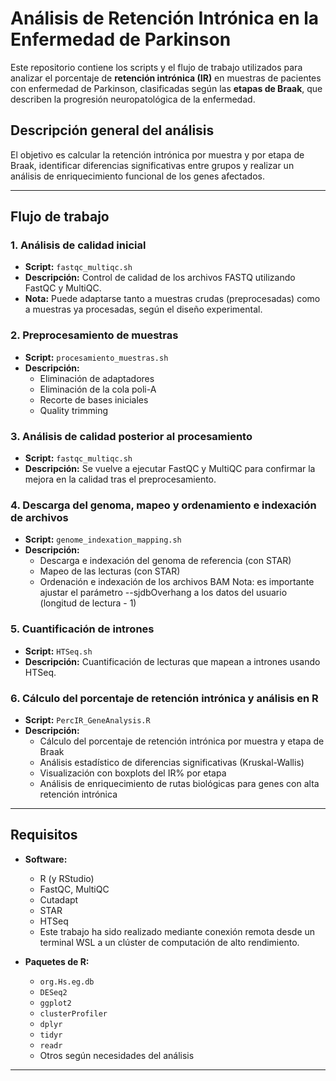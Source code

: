 # Análisis de Retención Intrónica en la Enfermedad de Parkinson

Este repositorio contiene los scripts y el flujo de trabajo utilizados para analizar el porcentaje de **retención intrónica (IR)** en muestras de pacientes con enfermedad de Parkinson, clasificadas según las **etapas de Braak**, que describen la progresión neuropatológica de la enfermedad.

## Descripción general del análisis

El objetivo es calcular la retención intrónica por muestra y por etapa de Braak, identificar diferencias significativas entre grupos y realizar un análisis de enriquecimiento funcional de los genes afectados.

---

##  Flujo de trabajo

### 1. Análisis de calidad inicial

- **Script:** `fastqc_multiqc.sh`
- **Descripción:** Control de calidad de los archivos FASTQ utilizando FastQC y MultiQC.
- **Nota:** Puede adaptarse tanto a muestras crudas (preprocesadas) como a muestras ya procesadas, según el diseño experimental.

### 2. Preprocesamiento de muestras

- **Script:** `procesamiento_muestras.sh`
- **Descripción:**
  - Eliminación de adaptadores
  - Eliminación de la cola poli-A
  - Recorte de bases iniciales
  - Quality trimming

### 3. Análisis de calidad posterior al procesamiento

- **Script:** `fastqc_multiqc.sh`
- **Descripción:** Se vuelve a ejecutar FastQC y MultiQC para confirmar la mejora en la calidad tras el preprocesamiento.

### 4. Descarga del genoma, mapeo y ordenamiento e indexación de archivos 

- **Script:** `genome_indexation_mapping.sh`
- **Descripción:**
  - Descarga e indexación del genoma de referencia (con STAR)
  - Mapeo de las lecturas (con STAR)
  - Ordenación e indexación de los archivos BAM
Nota: es importante ajustar el parámetro --sjdbOverhang a los datos del usuario (longitud de lectura - 1)

### 5. Cuantificación de intrones

- **Script:** `HTSeq.sh`
- **Descripción:** Cuantificación de lecturas que mapean a intrones usando HTSeq.

### 6. Cálculo del porcentaje de retención intrónica y análisis en R

- **Script:** `PercIR_GeneAnalysis.R`
- **Descripción:**
  - Cálculo del porcentaje de retención intrónica por muestra y etapa de Braak
  - Análisis estadístico de diferencias significativas (Kruskal-Wallis)
  - Visualización con boxplots del IR% por etapa
  - Análisis de enriquecimiento de rutas biológicas para genes con alta retención intrónica

---

##  Requisitos

- **Software:**
  - R (y RStudio)
  - FastQC, MultiQC
  - Cutadapt
  - STAR
  - HTSeq
  - Este trabajo ha sido realizado mediante conexión remota desde un terminal WSL a un clúster de computación de alto rendimiento.

- **Paquetes de R:**
  - `org.Hs.eg.db`
  - `DESeq2`
  - `ggplot2`
  - `clusterProfiler`
  - `dplyr`
  - `tidyr`
  - `readr`
  - Otros según necesidades del análisis

---


